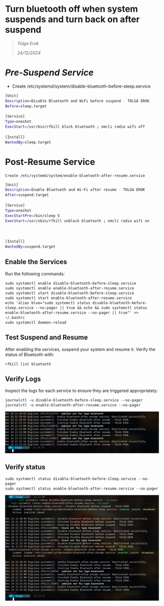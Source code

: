# Turn bluetooth off when system suspends and turn back on after suspend

> *Tolga Erok*
>
> *24/12/2024*

# ***Pre-Suspend Service***

- Create /etc/systemd/system/disable-bluetooth-before-sleep.service

```bash
[Unit]
Description=Disable Bluetooth and WiFi before suspend - TOLGA EROK
Before=sleep.target

[Service]
Type=oneshot
ExecStart=/usr/bin/rfkill block bluetooth ; nmcli radio wifi off

[Install]
WantedBy=sleep.target
```

# Post-Resume Service

    Create /etc/systemd/system/enable-bluetooth-after-resume.service

```bash
[Unit]
Description=Enable Bluetooth and Wi-Fi after resume - TOLGA EROK
After=suspend.target

[Service]
Type=oneshot
ExecStartPre=/bin/sleep 5
ExecStart=/usr/sbin/rfkill unblock bluetooth ; nmcli radio wifi on



[Install]
WantedBy=suspend.target
```

## Enable the Services

Run the following commands:

    sudo systemctl enable disable-bluetooth-before-sleep.service
    sudo systemctl enable enable-bluetooth-after-resume.service
    sudo systemctl start disable-bluetooth-before-sleep.service
    sudo systemctl start enable-bluetooth-after-resume.service
    echo 'alias blue="sudo systemctl status disable-bluetooth-before-sleep.service --no-pager || true && echo && sudo systemctl status enable-bluetooth-after-resume.service --no-pager || true"' >> ~/.bashrc
    sudo systemctl daemon-reload

## Test Suspend and Resume

After enabling the services, suspend your system and resume it. Verify the status of Bluetooth with:

    rfkill list bluetooth

## Verify Logs

Inspect the logs for each service to ensure they are triggered appropriately:

    journalctl -u disable-bluetooth-before-sleep.service --no-pager
    journalctl -u enable-bluetooth-after-resume.service --no-pager

![alt text](image.png)

## Verify status

    sudo systemctl status disable-bluetooth-before-sleep.service --no-pager
    sudo systemctl status enable-bluetooth-after-resume.service --no-pager

![alt text](image-1.png)